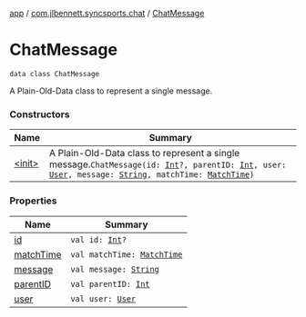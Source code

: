[app](../../index.md) / [com.jlbennett.syncsports.chat](../index.md) / [ChatMessage](./index.md)

# ChatMessage

`data class ChatMessage`

A Plain-Old-Data class to represent a single message.

### Constructors

| Name | Summary |
|---|---|
| [&lt;init&gt;](-init-.md) | A Plain-Old-Data class to represent a single message.`ChatMessage(id: `[`Int`](https://kotlinlang.org/api/latest/jvm/stdlib/kotlin/-int/index.html)`?, parentID: `[`Int`](https://kotlinlang.org/api/latest/jvm/stdlib/kotlin/-int/index.html)`, user: `[`User`](../../com.jlbennett.syncsports.util/-user/index.md)`, message: `[`String`](https://kotlinlang.org/api/latest/jvm/stdlib/kotlin/-string/index.html)`, matchTime: `[`MatchTime`](../../com.jlbennett.syncsports.util/-match-time/index.md)`)` |

### Properties

| Name | Summary |
|---|---|
| [id](id.md) | `val id: `[`Int`](https://kotlinlang.org/api/latest/jvm/stdlib/kotlin/-int/index.html)`?` |
| [matchTime](match-time.md) | `val matchTime: `[`MatchTime`](../../com.jlbennett.syncsports.util/-match-time/index.md) |
| [message](message.md) | `val message: `[`String`](https://kotlinlang.org/api/latest/jvm/stdlib/kotlin/-string/index.html) |
| [parentID](parent-i-d.md) | `val parentID: `[`Int`](https://kotlinlang.org/api/latest/jvm/stdlib/kotlin/-int/index.html) |
| [user](user.md) | `val user: `[`User`](../../com.jlbennett.syncsports.util/-user/index.md) |
